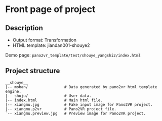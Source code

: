 Front page of project
=====================

## Description

- Output format: Transformation
- HTML template: jiandan001-shouye2

Demo page: `pano2vr_template/test/shouye_yangshi2/index.html`

## Project structure

    __shouye__
    |-- moban/                # Data generated by pano2vr html template engine.
    |-- shuju/                # User data.
    |-- index.html            # Main html file.
    |-- xiangmu.jpg           # Fake input image for Pano2VR project.
    |-- xiangmu.p2vr          # Pano2VR project file.
    `-- xiangmu.preview.jpg   # Preview image for Pano2VR project.
